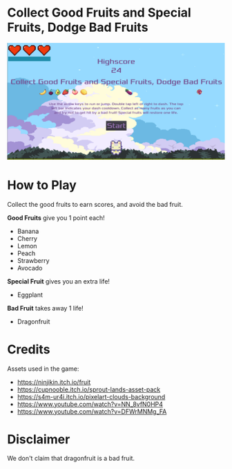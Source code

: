 # Collect Good Fruits and Special Fruits, Dodge Bad Fruits

![](main.png)

# How to Play

Collect the good fruits to earn scores, and avoid the bad fruit.

**Good Fruits** give you 1 point each!
- Banana
- Cherry
- Lemon
- Peach
- Strawberry
- Avocado

**Special Fruit** gives you an extra life!
- Eggplant

**Bad Fruit** takes away 1 life!
- Dragonfruit

# Credits
Assets used in the game:
- https://ninjikin.itch.io/fruit
- https://cupnooble.itch.io/sprout-lands-asset-pack
- https://s4m-ur4i.itch.io/pixelart-clouds-background
- https://www.youtube.com/watch?v=NN_8vfN0HP4 
- https://www.youtube.com/watch?v=DFWrMNMg_FA

# Disclaimer
We don't claim that dragonfruit is a bad fruit.

